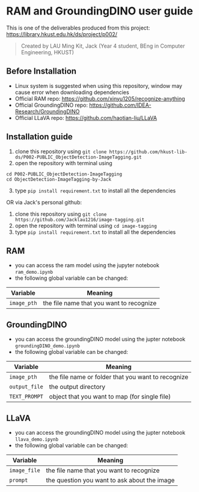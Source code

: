 # RAM and GroundingDINO user guide

This is one of the deliverables produced from this project: https://library.hkust.edu.hk/ds/project/p002/
> Created by LAU Ming Kit, Jack (Year 4 student, BEng in Computer Engineering, HKUST)


## Before Installation
- Linux system is suggested when using this repository, window may cause error when downloading dependencies
- Official RAM repo: https://github.com/xinyu1205/recognize-anything
- Official GroundingDINO repo: https://github.com/IDEA-Research/GroundingDINO
- Official LLaVA repo: https://github.com/haotian-liu/LLaVA

## Installation guide

1. clone this repository using `git clone https://github.com/hkust-lib-ds/P002-PUBLIC_ObjectDetection-ImageTagging.git`
2. open the repository with terminal using
```
cd P002-PUBLIC_ObjectDetection-ImageTagging
cd ObjectDetection-ImageTagging-by-Jack
```
3. type `pip install requirement.txt` to install all the dependencies

OR via Jack's personal github:
1. clone this repository using `git clone https://github.com/Jacklau1216/image-tagging.git`
2. open the repository with terminal using `cd image-tagging`
3. type `pip install requirement.txt` to install all the dependencies

## RAM
- you can access the ram model using the jupyter notebook `ram_demo.ipynb`
- the following global variable can be changed:

|Variable| Meaning|
|--|--|
|`image_pth` | the file name that you want to recognize |

## GroundingDINO
- you can access the groundingDINO model using the jupter notebook `groundingDINO_demo.ipynb`
- the following global variable can be changed:

|Variable| Meaning|
|--|--|
|`image_pth` | the file name or folder that you want to recognize |
|`output_file`| the output directory|
|`TEXT_PROMPT`| object that you want to map (for single file)|

## LLaVA
- you can access the groundingDINO model using the jupter notebook `llava_demo.ipynb`
- the following global variable can be changed:

|Variable| Meaning|
|--|--|
|`image_file` | the file name that you want to recognize |
|`prompt`| the question you want to ask about the image|


